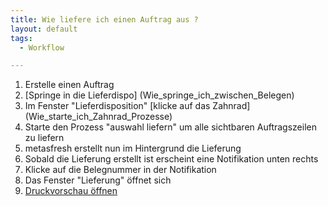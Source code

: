 ```yaml
---
title: Wie liefere ich einen Auftrag aus ?
layout: default
tags:
  - Workflow

---
```


1. Erstelle einen Auftrag 
1. [Springe in die Lieferdispo] (Wie_springe_ich_zwischen_Belegen)
1. Im Fenster "Lieferdisposition" [klicke auf das Zahnrad] (Wie_starte_ich_Zahnrad_Prozesse)
1. Starte den Prozess "auswahl liefern" um alle sichtbaren Auftragszeilen zu liefern
1. metasfresh erstellt nun im Hintergrund die Lieferung
1. Sobald die Lieferung erstellt ist erscheint eine Notifikation unten rechts
1. Klicke auf die Belegnummer in der Notifikation
1. Das Fenster "Lieferung" öffnet sich
1. [Druckvorschau öffnen](Wie_oeffne_ich_die_Druckvorschau)
